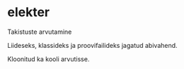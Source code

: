 # elekter
Takistuste arvutamine

Liideseks, klassideks ja proovifailideks jagatud abivahend.

Kloonitud ka kooli arvutisse.
